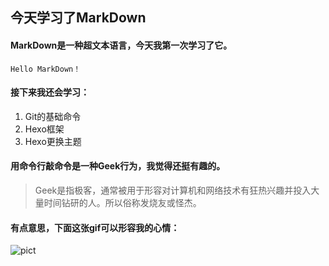 ## 今天学习了MarkDown
#### MarkDown是一种超文本语言，今天我第一次学习了它。
`Hello MarkDown！`
#### 接下来我还会学习：
1. Git的基础命令
1. Hexo框架
1. Hexo更换主题
#### 用命令行敲命令是一种Geek行为，我觉得还挺有趣的。
>Geek是指极客，通常被用于形容对计算机和网络技术有狂热兴趣并投入大量时间钻研的人。所以俗称发烧友或怪杰。
#### 有点意思，下面这张gif可以形容我的心情：
![pict](https://qgt-style.oss-cn-hangzhou.aliyuncs.com/newcoursep4/g1/g1-2-2/tenor.gif)
